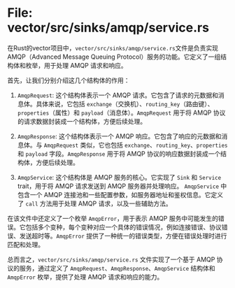# File: vector/src/sinks/amqp/service.rs

在Rust的vector项目中，`vector/src/sinks/amqp/service.rs`文件是负责实现 AMQP（Advanced Message Queuing Protocol）服务的功能。它定义了一组结构体和枚举，用于处理 AMQP 请求和响应。

首先，让我们分别介绍这几个结构体的作用：

1. `AmqpRequest`: 这个结构体表示一个 AMQP 请求。它包含了请求的元数据和消息体。具体来说，它包括 `exchange`（交换机）、`routing_key`（路由键）、`properties`（属性）和 `payload`（消息体）。`AmqpRequest` 用于将 AMQP 协议的请求数据封装成一个结构体，方便后续处理。

2. `AmqpResponse`: 这个结构体表示一个 AMQP 响应。它包含了响应的元数据和消息体。与 `AmqpRequest` 类似，它也包括 `exchange`、`routing_key`、`properties` 和 `payload` 字段。`AmqpResponse` 用于将 AMQP 协议的响应数据封装成一个结构体，方便后续处理。

3. `AmqpService`: 这个结构体是 AMQP 服务的核心。它实现了 `Sink` 和 `Service` trait，用于将 AMQP 请求发送到 AMQP 服务器并处理响应。 `AmqpService` 中包含一个 AMQP 连接池和一些配置参数，如服务器地址和鉴权信息。它定义了 `call` 方法用于处理 AMQP 请求，以及一些辅助方法。

在该文件中还定义了一个枚举 `AmqpError`，用于表示 AMQP 服务中可能发生的错误。它包括多个变种，每个变种对应一个具体的错误情况，例如连接错误、协议错误、发送超时等。`AmqpError` 提供了一种统一的错误类型，方便在错误处理时进行匹配和处理。

总而言之，`vector/src/sinks/amqp/service.rs` 文件实现了一个基于 AMQP 协议的服务，通过定义了 `AmqpRequest`、`AmqpResponse`、`AmqpService` 结构体和 `AmqpError` 枚举，提供了处理 AMQP 请求和响应的能力。

